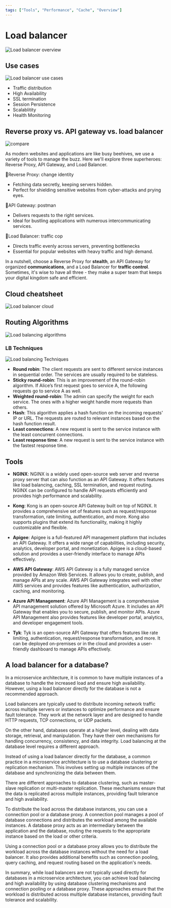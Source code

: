 ```yaml
---
tags: ["Tools", "Performance", "Cache", "Overview"]
---
```


# Load balancer

<TagLinks />

![Load balancer overview](https://i.pinimg.com/originals/39/79/e7/3979e7fe0e40656655490dddba653486.jpg)

## Use cases
![Load balancer use cases](https://i.pinimg.com/564x/db/4f/eb/db4feb17e82e66ebd4cc2a82ec56f07e.jpg)

- Traffic distribution
- High Availability
- SSL termination
- Session Persistence
- Scalablitity 
- Health Monitoring

## Reverse proxy vs. API gateway vs. load balancer

![compare](https://i.pinimg.com/originals/d5/ec/53/d5ec538270b4b742a47b44ee7f600e9a.jpg)

As modern websites and applications are like busy beehives, we use a variety of tools to manage the buzz. Here we'll explore three superheroes: Reverse Proxy, API Gateway, and Load Balancer.

🔹Reverse Proxy: change identity
- Fetching data secretly, keeping servers hidden.
- Perfect for shielding sensitive websites from cyber-attacks and prying eyes.

🔹API Gateway: postman
- Delivers requests to the right services.
- Ideal for bustling applications with numerous intercommunicating services.

🔹Load Balancer: traffic cop
- Directs traffic evenly across servers, preventing bottlenecks
- Essential for popular websites with heavy traffic and high demand.

In a nutshell, choose a Reverse Proxy for **stealth**, an API Gateway for organized **communications**, and a Load Balancer for **traffic control**.  Sometimes, it's wise to have all three - they make a super team that keeps your digital kingdom safe and efficient.


## Cloud cheatsheet
![Load balancer cloud](https://i.pinimg.com/originals/df/b3/e9/dfb3e9118bf3eb2ec196203ee41c8e53.gif)

## Routing Algorithms 
![Load balancing algorithms](https://i.pinimg.com/originals/0f/14/f0/0f14f06051422509611730ac1b1897c6.jpg)

### LB Techniques

![Load balancing Techniques](https://i.pinimg.com/originals/9e/06/72/9e0672a6bd30e5c46c90baacec6a0c92.webp)


- **Round robin**: The client requests are sent to different service instances in sequential order. The services are usually required to be stateless.
- **Sticky round-robin**: This is an improvement of the round-robin algorithm. If Alice’s first request goes to service A, the following requests go to service A as well.
- **Weighted round-robin**: The admin can specify the weight for each service. The ones with a higher weight handle more requests than others.
- **Hash**: This algorithm applies a hash function on the incoming requests' IP or URL. The requests are routed to relevant instances based on the hash function result.
- **Least connections**: A new request is sent to the service instance with the least concurrent connections.
- **Least response time**: A new request is sent to the service instance with the fastest response time.

## Tools

- **NGINX**: NGINX is a widely used open-source web server and reverse proxy server that can also function as an API Gateway. It offers features like load balancing, caching, SSL termination, and request routing. NGINX can be configured to handle API requests efficiently and provides high performance and scalability.

- **Kong**: Kong is an open-source API Gateway built on top of NGINX. It provides a comprehensive set of features such as request/response transformation, rate limiting, authentication, and more. Kong also supports plugins that extend its functionality, making it highly customizable and flexible.

- **Apigee**: Apigee is a full-featured API management platform that includes an API Gateway. It offers a wide range of capabilities, including security, analytics, developer portal, and monetization. Apigee is a cloud-based solution and provides a user-friendly interface to manage APIs effectively.

- **AWS API Gateway**: AWS API Gateway is a fully managed service provided by Amazon Web Services. It allows you to create, publish, and manage APIs at any scale. AWS API Gateway integrates well with other AWS services and provides features like authentication, authorization, caching, and monitoring.

- **Azure API Management**: Azure API Management is a comprehensive API management solution offered by Microsoft Azure. It includes an API Gateway that enables you to secure, publish, and monitor APIs. Azure API Management also provides features like developer portal, analytics, and developer engagement tools.

- **Tyk**: Tyk is an open-source API Gateway that offers features like rate limiting, authentication, request/response transformation, and more. It can be deployed on-premises or in the cloud and provides a user-friendly dashboard to manage APIs effectively.

## A load balancer for a database?

In a microservice architecture, it is common to have multiple instances of a database to handle the increased load and ensure high availability. However, using a load balancer directly for the database is not a recommended approach.

Load balancers are typically used to distribute incoming network traffic across multiple servers or instances to optimize performance and ensure fault tolerance. They work at the network layer and are designed to handle HTTP requests, TCP connections, or UDP packets.

On the other hand, databases operate at a higher level, dealing with data storage, retrieval, and manipulation. They have their own mechanisms for handling concurrency, consistency, and data integrity. Load balancing at the database level requires a different approach.

Instead of using a load balancer directly for the database, a common practice in a microservice architecture is to use a database clustering or replication mechanism. This involves setting up multiple instances of the database and synchronizing the data between them.

There are different approaches to database clustering, such as master-slave replication or multi-master replication. These mechanisms ensure that the data is replicated across multiple instances, providing fault tolerance and high availability.

To distribute the load across the database instances, you can use a connection pool or a database proxy. A connection pool manages a pool of database connections and distributes the workload among the available instances. A database proxy acts as an intermediary between the application and the database, routing the requests to the appropriate instance based on the load or other criteria.

Using a connection pool or a database proxy allows you to distribute the workload across the database instances without the need for a load balancer. It also provides additional benefits such as connection pooling, query caching, and request routing based on the application's needs.

In summary, while load balancers are not typically used directly for databases in a microservice architecture, you can achieve load balancing and high availability by using database clustering mechanisms and connection pooling or a database proxy. These approaches ensure that the workload is distributed across multiple database instances, providing fault tolerance and scalability.

